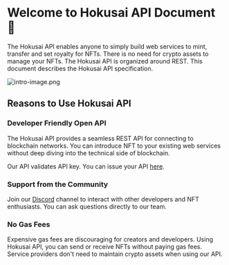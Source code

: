 # Welcome to Hokusai API Document 🌊

The Hokusai API enables anyone to simply build web services to mint, transfer and set royalty for NFTs. There is no need for crypto assets to manage your NFTs. The Hokusai API is organized around REST. This document describes the Hokusai API specification.

![intro-image.png](https://stoplight.io/api/v1/projects/cHJqOjg0NjEy/images/vmmmLmDAcZM)


## Reasons to Use Hokusai API
### Developer Friendly Open API
The Hokusai API provides a seamless REST API for connecting to blockchain networks. You can introduce NFT to your existing web services without deep diving into the technical side of blockchain. 

Our API validates API key. You can issue your API [here](https://ir9l8pcvcmm.typeform.com/to/FSREILsN?typeform-source=hokusai.app).

### Support from the Community
Join our [Discord](https://discord.com/invite/34fmuE25G2) channel to interact with other developers and NFT enthusiasts. You can ask questions directly to our team.

### No Gas Fees
Expensive gas fees are discouraging for creators and developers. Using Hokusai API, you can send or receive NFTs without paying gas fees. Service providers don't need to maintain crypto assets when using our API.
